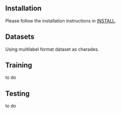 ## Installation

Please follow the installation instructions in [INSTALL](INSTALL.md).

## Datasets

Using multilabel format dataset as charades.



## Training

to do

## Testing
to do

